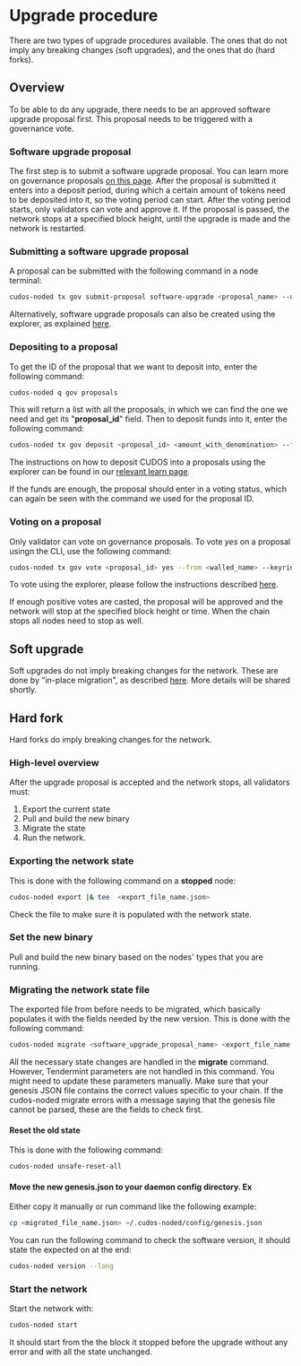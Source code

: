 # Upgrade procedure

There are two types of upgrade procedures available.
The ones that do not imply any breaking changes (soft upgrades), and the ones that do (hard forks).

## Overview

To be able to do any upgrade, there needs to be an approved software upgrade proposal first.
This proposal needs to be triggered with a governance vote.

### Software upgrade proposal

The first step is to submit a software upgrade proposal.
You can learn more on governance proposals [on this page](/learn/#proposals).
After the proposal is submitted it enters into a deposit period, during which a certain amount of tokens need to be deposited into it, so the voting period can start.
After the voting period starts, only validators can vote and approve it.
If the proposal is passed, the network stops at a specified block height, until the upgrade is made and the network is restarted.

### Submitting a software upgrade proposal

A proposal can be submitted with the following command in a node terminal:

```bash
cudos-noded tx gov submit-proposal software-upgrade <proposal_name> --upgrade-height <block_at_which_to_stop> --from <wallet_name> --deposit <amount_to_deposit_with_denomination> --title <proposal_title> --description <proposal_description> --keyring-backend <os or file or test> --chain-id <chain_id> -y
```

Alternatively, software upgrade proposals can also be created using the explorer, as explained [here](/learn/#creating-a-new-proposal).

### Depositing to a proposal

To get the ID of the proposal that we want to deposit into, enter the following command:

```bash
cudos-noded q gov proposals
```

This will return a list with all the proposals, in which we can find the one we need and get its "**proposal_id**" field. Then to deposit funds into it, enter the following command:

```bash
cudos-noded tx gov deposit <proposal_id> <amount_with_denomination> --from <wallet_name> --keyring-backend <os or file or test> --chain-id <chain_id> -y
```

The instructions on how to deposit CUDOS into a proposals using the explorer can be found in our [relevant learn page](/learn/#depositing-cudos-in-an-active-proposal).

If the funds are enough, the proposal should enter in a voting status, which can again be seen with the command we used for the proposal ID.

### Voting on a proposal

Only validator can vote on governance proposals.
To vote *yes* on a proposal usingn the CLI, use the following command:

```bash
cudos-noded tx gov vote <proposal_id> yes --from <walled_name> --keyring-backend <os or file or test> --chain-id <chain_id> -y
```

To vote using the explorer, please follow the instructions described [here](/learn/#voting-in-a-proposal-validators-only).

If enough positive votes are casted, the proposal will be approved and the network will stop at the specified block height or time.
When the chain stops all nodes need to stop as well.

## Soft upgrade

Soft upgrades do not imply breaking changes for the network.
These are done by "in-place migration", as described [here](https://docs.cosmos.network/master/core/upgrade.html).
More details will be shared shortly.

## Hard fork

Hard forks do imply breaking changes for the network.

### High-level overview

After the upgrade proposal is accepted and the network stops, all validators must:

1. Export the current state
2. Pull and build the new binary
3. Migrate the state
4. Run the network.

### Exporting the network state

This is done with the following command on a **stopped** node:

```bash
cudos-noded export |& tee  <export_file_name.json>
```

Check the file to make sure it is populated with the network state.

### Set the new binary

Pull and build the new binary based on the nodes' types that you are running.

### Migrating the network state file

The exported file from before needs to be migrated, which basically populates it with the fields needed by the new version. This is done with the following command:

```bash
cudos-noded migrate <software_upgrade_proposal_name> <export_file_name.json> --chain-id <new_chain_id> |& tee <migrated_file_name.json>
```

All the necessary state changes are handled in the **migrate** command. However, Tendermint parameters are not handled in this command. You might need to update these parameters manually. Make sure that your genesis JSON file contains the correct values specific to your chain. If the cudos-noded migrate errors with a message saying that the genesis file cannot be parsed, these are the fields to check first.

#### Reset the old state

This is done with the following command:

```bash
cudos-noded unsafe-reset-all
```

#### Move the new genesis.json to your daemon config directory. Ex

Either copy it manually or run command like the following example:

```bash
cp <migrated_file_name.json> ~/.cudos-noded/config/genesis.json
```

You can run the following command to check the software version, it should state the expected on at the end:

```bash
cudos-noded version --long
```

### Start the network

Start the network with:

```bash
cudos-noded start
```

It should start from the the block it stopped before the upgrade without any error and with all the state unchanged.
